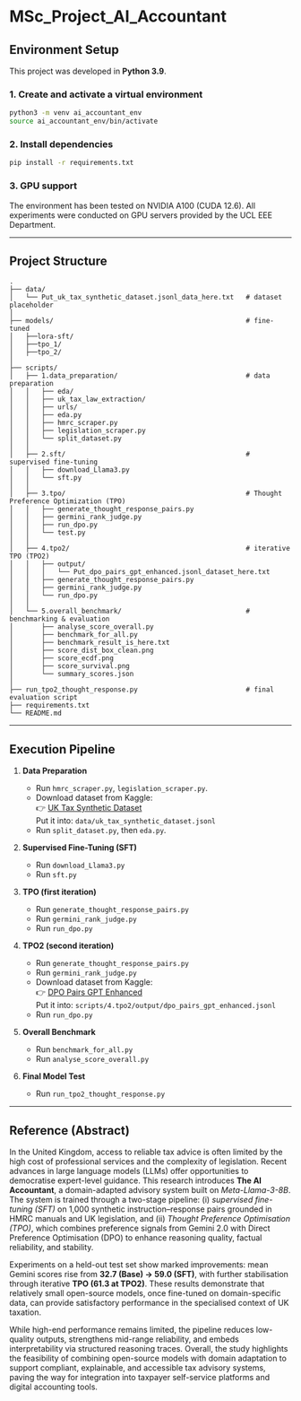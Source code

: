 # MSc_Project_AI_Accountant

## Environment Setup

This project was developed in **Python 3.9**.

### 1. Create and activate a virtual environment
```bash
python3 -m venv ai_accountant_env
source ai_accountant_env/bin/activate
```

### 2. Install dependencies
```bash
pip install -r requirements.txt
```

### 3. GPU support
The environment has been tested on NVIDIA A100 (CUDA 12.6).
All experiments were conducted on GPU servers provided by the UCL EEE Department.

---

## Project Structure

```
.
├── data/
│   └── Put_uk_tax_synthetic_dataset.jsonl_data_here.txt   # dataset placeholder
│
├── models/                                                # fine-tuned 
│   ├──lora-sft/
│   ├──tpo_1/
│   ├──tpo_2/
│
├── scripts/
│   ├── 1.data_preparation/                                # data preparation
│   │   ├── eda/
│   │   ├── uk_tax_law_extraction/
│   │   ├── urls/
│   │   ├── eda.py
│   │   ├── hmrc_scraper.py
│   │   ├── legislation_scraper.py
│   │   └── split_dataset.py
│   │
│   ├── 2.sft/                                             # supervised fine-tuning
│   │   ├── download_Llama3.py
│   │   └── sft.py
│   │
│   ├── 3.tpo/                                             # Thought Preference Optimization (TPO)
│   │   ├── generate_thought_response_pairs.py
│   │   ├── germini_rank_judge.py
│   │   ├── run_dpo.py
│   │   └── test.py
│   │
│   ├── 4.tpo2/                                            # iterative TPO (TPO2)
│   │   ├── output/
│   │   │   └── Put_dpo_pairs_gpt_enhanced.jsonl_dataset_here.txt
│   │   ├── generate_thought_response_pairs.py
│   │   ├── germini_rank_judge.py
│   │   └── run_dpo.py
│   │
│   └── 5.overall_benchmark/                               # benchmarking & evaluation
│       ├── analyse_score_overall.py
│       ├── benchmark_for_all.py
│       ├── benchmark_result_is_here.txt
│       ├── score_dist_box_clean.png
│       ├── score_ecdf.png
│       ├── score_survival.png
│       └── summary_scores.json
│
├── run_tpo2_thought_response.py                           # final evaluation script
├── requirements.txt
└── README.md

```

---

## Execution Pipeline

1. **Data Preparation**  
   - Run `hmrc_scraper.py`, `legislation_scraper.py`.  
   - Download dataset from Kaggle:  
     👉 [UK Tax Synthetic Dataset](https://www.kaggle.com/datasets/xuanfanlin/uk-tax-synthetic-dataset)  
     Put it into: `data/uk_tax_synthetic_dataset.jsonl`  
   - Run `split_dataset.py`, then `eda.py`.

2. **Supervised Fine-Tuning (SFT)**  
   - Run `download_Llama3.py`  
   - Run `sft.py`

3. **TPO (first iteration)**  
   - Run `generate_thought_response_pairs.py`  
   - Run `germini_rank_judge.py`  
   - Run `run_dpo.py`

4. **TPO2 (second iteration)**  
   - Run `generate_thought_response_pairs.py`  
   - Run `germini_rank_judge.py`  
   - Download dataset from Kaggle:  
     👉 [DPO Pairs GPT Enhanced](https://www.kaggle.com/datasets/xuanfanlin/dpo-pairs-gpt-enhanced)  
     Put it into: `scripts/4.tpo2/output/dpo_pairs_gpt_enhanced.jsonl`  
   - Run `run_dpo.py`

5. **Overall Benchmark**  
   - Run `benchmark_for_all.py`  
   - Run `analyse_score_overall.py`

6. **Final Model Test**  
   - Run `run_tpo2_thought_response.py`

---

## Reference (Abstract)

In the United Kingdom, access to reliable tax advice is often limited by the high cost of professional services and the complexity of legislation. Recent advances in large language models (LLMs) offer opportunities to democratise expert-level guidance. This research introduces **The AI Accountant**, a domain-adapted advisory system built on *Meta-Llama-3-8B*. The system is trained through a two-stage pipeline: (i) *supervised fine-tuning (SFT)* on 1,000 synthetic instruction–response pairs grounded in HMRC manuals and UK legislation, and (ii) *Thought Preference Optimisation (TPO)*, which combines preference signals from Gemini 2.0 with Direct Preference Optimisation (DPO) to enhance reasoning quality, factual reliability, and stability.  

Experiments on a held-out test set show marked improvements: mean Gemini scores rise from **32.7 (Base) → 59.0 (SFT)**, with further stabilisation through iterative **TPO (61.3 at TPO2)**. These results demonstrate that relatively small open-source models, once fine-tuned on domain-specific data, can provide satisfactory performance in the specialised context of UK taxation.  

While high-end performance remains limited, the pipeline reduces low-quality outputs, strengthens mid-range reliability, and embeds interpretability via structured reasoning traces. Overall, the study highlights the feasibility of combining open-source models with domain adaptation to support compliant, explainable, and accessible tax advisory systems, paving the way for integration into taxpayer self-service platforms and digital accounting tools.  

